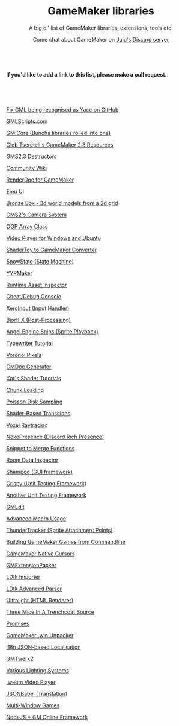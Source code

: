 <h1 align="center">GameMaker libraries</h1>

<p align="center">A big ol' list of GameMaker libraries, extensions, tools etc.</p>

<p align="center">Come chat about GameMaker on <a href="https://discord.gg/8krYCqr">Juju's Discord server</a></p>

&nbsp;

&nbsp;

**If you'd like to add a link to this list, please make a pull request.**

&nbsp;

&nbsp;

[Fix GML being recognised as Yacc on GitHub](https://www.reddit.com/r/gamemaker/comments/n5m35l/a_simple_fix_for_github_incorrectly_detecting/)

[GMLScripts.com](https://www.gmlscripts.com/)

[GM Core (Buncha libraries rolled into one)](https://github.com/gm-core)

[Gleb Tsereteli's GameMaker 2.3 Resources](https://docs.google.com/document/d/1wUm8FZPm8AKLZgC-P76TPJAMXs0EN2s5mJGvvUFwycw)

[GMS2.3 Destructors](https://github.com/DatZach/Destructors)

[Community Wiki](https://gmcw.dev/)

[RenderDoc for GameMaker](https://github.com/Blokatt/renderdoc-gms2-kit)

[Emu UI](https://github.com/DragoniteSpam/Emu)

[Bronze Box -  3d world models from a 2d grid](https://github.com/cicadian/Bronze-Box)

[GMS2's Camera System](https://maddestudiosgames.com/gms2-meet-the-camera-system/)

[OOP Array Class](https://github.com/evolutionleo/ArrayClass)

[Video Player for Windows and Ubuntu](https://forum.yoyogames.com/index.php?threads/video-player-for-windows-and-ubuntu.77882/)

[ShaderToy to GameMaker Converter](https://iarri.github.io/Shadertoy2GM/)

[SnowState (State Machine)](https://github.com/sohomsahaun/SnowState)

[YYPMaker](https://sahaun.itch.io/yyp-maker)

[Runtime Asset Inspector](https://github.com/nommiin/meta)

[Cheat/Debug Console](https://github.com/daikon-games/rt-shell)

[XeroInput (Input Handler)](https://www.reddit.com/r/gamemaker/comments/icoh6m/xeroinput_gms23_input_handler/)

[BjortFX (Post-Processing)](https://github.com/TandyRum1024/gms-bjortfx-filter)

[Angel Engine Snips (Sprite Playback)](https://github.com/angelwire/AESnips/)

[Typewriter Tutorial](https://www.yoyogames.com/blog/581/coffee-break-tutorial-easy-typewriter-dialogue-gml)

[Voronoi Pixels](https://github.com/XorDev/GMS-Voronoi-Pixels)

[GMDoc Generator](https://github.com/kraifpatrik/gmdoc)

[Xor's Shader Tutorials](https://xorshaders.weebly.com/)

[Chunk Loading](https://github.com/tonystr/Reveen)

[Poisson Disk Sampling](https://apathyhill.com/blog/gms2-tutorial/poisson-disk-sampling)

[Shader-Based Transitions](https://short-bread.itch.io/transfx)

[Voxel Raytracing](https://www.dropbox.com/s/zepu1s03ikhi2gb/DistanceField.yyz?dl=0)

[NekoPresence (Discord Rich Presence)](https://marketplace.yoyogames.com/assets/9526/nekopresence)

[Snippet to Merge Functions](https://gist.github.com/evolutionleo/308655519b0abc0105275cde8c0ff015)

[Room Data Inspector](https://github.com/heygleeson/TheRoomInspector)

[Shampoo (GUI framework)](https://zackbanack.itch.io/shampoo)

[Crispy (Unit Testing Framework)](https://github.com/bfrymire/crispy)

[Another Unit Testing Framework](https://github.com/pmarincak/gms2-test)

[GMEdit](https://github.com/GameMakerDiscord/GMEdit)

[Advanced Macro Usage](https://nuxiigit.github.io/content/blog/post/gml+syntax+extensions.html)

[ThunderTracker (Sprite Attachment Points)](https://waltruss.itch.io/thundertracker)

[Building GameMaker Games from Commandline](https://www.patreon.com/posts/36556955)

[GameMaker Native Cursors](https://yellowafterlife.itch.io/gamemaker-native-cursors)

[GMExtensionPacker](https://github.com/DatZach/GMExtensionPacker)

[LDtk Importer](https://shynif.itch.io/ldtk-to-gms)

[LDtk Advanced Parser](https://github.com/evolutionleo/LDtkParser)

[Ultralight (HTML Renderer)](https://github.com/nommiin/ultralight-gm)

[Three Mice In A Trenchcoat Source](https://github.com/XorDev/ThreeMiceInaTrenchcoat/wiki)

[Promises](https://github.com/YAL-GameMaker/Promise.gml)

[GameMaker .win Unpacker](https://github.com/nkrapivin/pugIFF)

[i18n JSON-based Localisation](https://github.com/CreativeHandOficial/gm-i18n)

[GMTwerk2](https://github.com/dicksonlaw583/GMTwerk2)

[Various Lighting Systems](https://www.youtube.com/playlist?list=PLYVea5brHS8YHECGPoEp4_gWU-k6nWzUy)

[.webm Video Player](https://marketplace.yoyogames.com/assets/9790/webm-player)

[JSONBabel (Translation)](https://comigo.itch.io/jsonbabel)

[Multi-Window Games](https://github.com/nkrapivin/libmulti/)

[NodeJS + GM Online Framework](https://github.com/evolutionleo/GM-Online-Framework)
